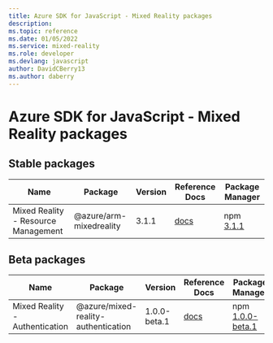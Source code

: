 ```yaml
---
title: Azure SDK for JavaScript - Mixed Reality packages
description: 
ms.topic: reference
ms.date: 01/05/2022
ms.service: mixed-reality
ms.role: developer
ms.devlang: javascript
author: DavidCBerry13
ms.author: daberry
---
```


# Azure SDK for JavaScript - Mixed Reality packages

## Stable packages

| Name                  | Package              | Version          | Reference Docs         | Package Manager                |
|-----------------------|----------------------|------------------|------------------------|--------------------------------|
| Mixed Reality - Resource Management | @azure/arm-mixedreality | 3.1.1 | [docs](/azure/javascript/sdk/sdk-demo2/mixed-reality/arm-mixedreality/azure-arm-mixedreality/stable)  | npm [3.1.1](https://www.npmjs.com/package/%40azure%2Farm-mixedreality) |
 

## Beta packages

| Name                  | Package              | Version          | Reference Docs         | Package Manager                |
|-----------------------|----------------------|------------------|------------------------|--------------------------------|
| Mixed Reality - Authentication | @azure/mixed-reality-authentication | 1.0.0-beta.1 | [docs](/azure/javascript/sdk/sdk-demo2/mixed-reality/mixed-reality-authentication/azure-mixed-reality-authentication/beta)  | npm [1.0.0-beta.1](https://www.npmjs.com/package/%40azure%2Fmixed-reality-authentication%401.0.0-beta.1) |
 


 